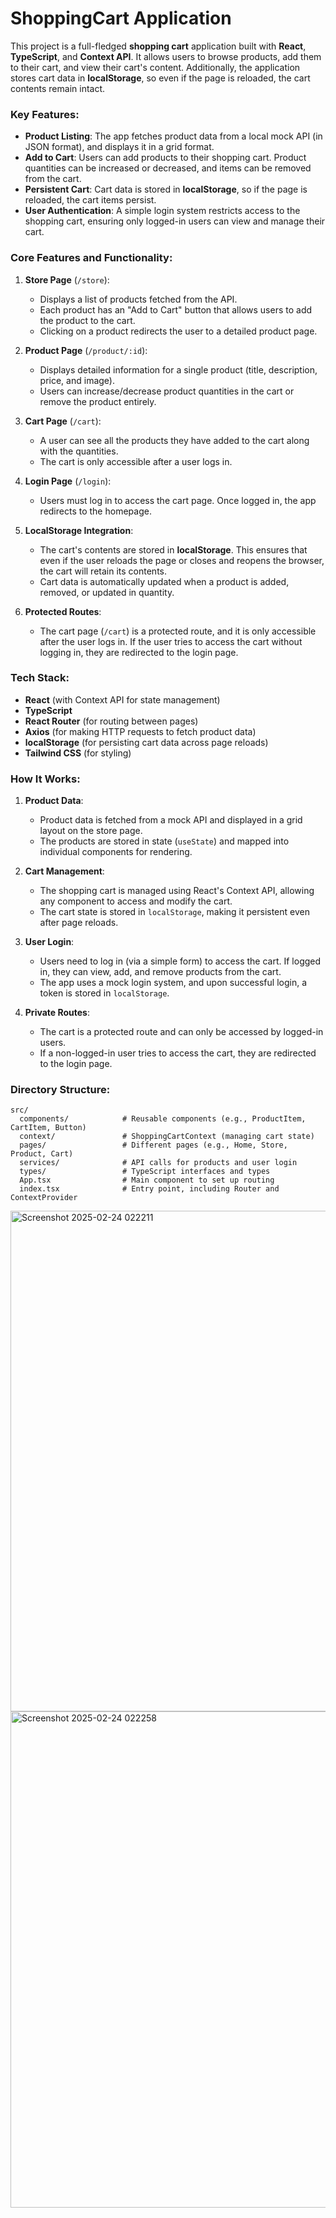 # ShoppingCart Application

This project is a full-fledged **shopping cart** application built with **React**, **TypeScript**, and **Context API**. It allows users to browse products, add them to their cart, and view their cart's content. Additionally, the application stores cart data in **localStorage**, so even if the page is reloaded, the cart contents remain intact. 

### Key Features:
- **Product Listing**: The app fetches product data from a local mock API (in JSON format), and displays it in a grid format.
- **Add to Cart**: Users can add products to their shopping cart. Product quantities can be increased or decreased, and items can be removed from the cart.
- **Persistent Cart**: Cart data is stored in **localStorage**, so if the page is reloaded, the cart items persist.
- **User Authentication**: A simple login system restricts access to the shopping cart, ensuring only logged-in users can view and manage their cart.

### Core Features and Functionality:
1. **Store Page** (`/store`):
   - Displays a list of products fetched from the API.
   - Each product has an "Add to Cart" button that allows users to add the product to the cart.
   - Clicking on a product redirects the user to a detailed product page.

2. **Product Page** (`/product/:id`):
   - Displays detailed information for a single product (title, description, price, and image).
   - Users can increase/decrease product quantities in the cart or remove the product entirely.

3. **Cart Page** (`/cart`):
   - A user can see all the products they have added to the cart along with the quantities.
   - The cart is only accessible after a user logs in.

4. **Login Page** (`/login`):
   - Users must log in to access the cart page. Once logged in, the app redirects to the homepage.

5. **LocalStorage Integration**:
   - The cart's contents are stored in **localStorage**. This ensures that even if the user reloads the page or closes and reopens the browser, the cart will retain its contents.
   - Cart data is automatically updated when a product is added, removed, or updated in quantity.

6. **Protected Routes**:
   - The cart page (`/cart`) is a protected route, and it is only accessible after the user logs in. If the user tries to access the cart without logging in, they are redirected to the login page.

### Tech Stack:
- **React** (with Context API for state management)
- **TypeScript**
- **React Router** (for routing between pages)
- **Axios** (for making HTTP requests to fetch product data)
- **localStorage** (for persisting cart data across page reloads)
- **Tailwind CSS** (for styling)

### How It Works:
1. **Product Data**:
   - Product data is fetched from a mock API and displayed in a grid layout on the store page.
   - The products are stored in state (`useState`) and mapped into individual components for rendering.

2. **Cart Management**:
   - The shopping cart is managed using React's Context API, allowing any component to access and modify the cart.
   - The cart state is stored in `localStorage`, making it persistent even after page reloads.

3. **User Login**:
   - Users need to log in (via a simple form) to access the cart. If logged in, they can view, add, and remove products from the cart.
   - The app uses a mock login system, and upon successful login, a token is stored in `localStorage`.

4. **Private Routes**:
   - The cart is a protected route and can only be accessed by logged-in users.
   - If a non-logged-in user tries to access the cart, they are redirected to the login page.

### Directory Structure:
```
src/
  components/            # Reusable components (e.g., ProductItem, CartItem, Button)
  context/               # ShoppingCartContext (managing cart state)
  pages/                 # Different pages (e.g., Home, Store, Product, Cart)
  services/              # API calls for products and user login
  types/                 # TypeScript interfaces and types
  App.tsx                # Main component to set up routing
  index.tsx              # Entry point, including Router and ContextProvider
```

<img width="801" alt="Screenshot 2025-02-24 022211" src="https://github.com/user-attachments/assets/7ba9c153-6159-47fd-b73c-54dc7964985a" />


<img width="794" alt="Screenshot 2025-02-24 022258" src="https://github.com/user-attachments/assets/6e7b4e0f-f4f0-4688-b1fd-b0ffd7258436" />
